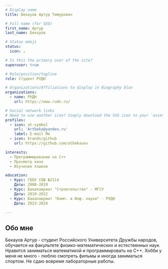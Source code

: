 ```yaml
---
# Display name
title: Бекауов Артур Тимурович

# Full name (for SEO)
first_name: Артур
last_name: Бекауов

# Status emoji
status:
  icon: ☕️

# Is this the primary user of the site?
superuser: true

# Role/position/tagline
role: Студент РУДН

# Organizations/Affiliations to display in Biography blox
organizations:
  - name: РУДН
    url: https://www.rudn.ru/

# Social network links
# Need to use another icon? Simply download the SVG icon to your `assets/media/icons/` folder.
profiles:
  - icon: at-symbol
    url: 'Artbeka@yandex.ru'
    label: E-mail Me
  - icon: brands/github
    url: https://github.com/atbekauov

interests:
  - Программирование на C++
  - Просмотр кино
  - Изучение языков 

education:
  - Курс: ГБОУ СОШ №2114
    Даты: 2008-2019
  - Курс: Бакалавриат "Строительство" - МГСУ
    Даты: 2019-2022 
  - Курс: Бакалавриат "Комп. и Инф. науки" - РУДН
    Даты: 2023-2024

---
```


## Обо мне

Бекауов Артур - студент Российского Университета Дружбы народов, обучается на факультете физико-математических и естественных наук. Нравится заниматься математикой и программировать на С++. Хобби у меня не много - люблю смотреть фильмы и иногда заниматься спортом. Не сдаю вовремя лабораторные работы.
